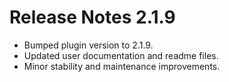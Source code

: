 # Release Notes 2.1.9

- Bumped plugin version to 2.1.9.
- Updated user documentation and readme files.
- Minor stability and maintenance improvements.
